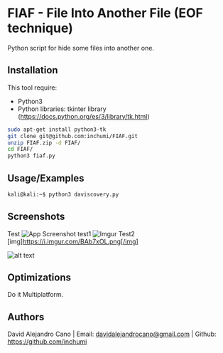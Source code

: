 
# FIAF - File Into Another File (EOF technique)

Python script for hide some files into another one.


## Installation

This tool require:
 

* Python3
* Python libraries: tkinter library (https://docs.python.org/es/3/library/tk.html)


```bash
sudo apt-get install python3-tk
git clone git@github.com:inchumi/FIAF.git
unzip FIAF.zip -d FIAF/
cd FIAF/
python3 fiaf.py
```
    
## Usage/Examples

```bash
kali@kali:~$ python3 daviscovery.py 
```


## Screenshots
Test
![App Screenshot]([Imgur](https://imgur.com/BAb7xOL))
test1
![Imgur](https://imgur.com/BAb7xOL)
Test2
[img]https://i.imgur.com/BAb7xOL.png[/img]

![alt text](https://imgur.com/BAb7xOL)
## Optimizations

Do it Multiplatform.

## Authors

 David Alejandro Cano | Email: davidalejandrocano@gmail.com | 
 Github: https://github.com/inchumi

